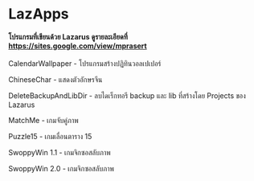 # LazApps

#### โปรแกรมที่เขียนด้วย Lazarus   ดูรายละเอียดที่ https://sites.google.com/view/mprasert

  CalendarWallpaper - โปรแกรมสร้างปฏิทินวอลเปเปอร์
  
  ChineseChar - แสดงตัวอักษรจีน
  
  DeleteBackupAndLibDir - ลบไดเร็กทอรี backup และ lib ที่สร้างโดย Projects ของ Lazarus
  
  MatchMe - เกมจับคู่ภาพ
  
  Puzzle15 - เกมเลื่อนตาราง 15
  
  SwoppyWin 1.1 - เกมจิกซอสลับภาพ
  
  SwoppyWin 2.0 - เกมจิกซอสลับภาพ
  
